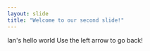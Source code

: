```yaml
---
layout: slide
title: "Welcome to our second slide!"
---
```

Ian's hello world
Use the left arrow to go back!
